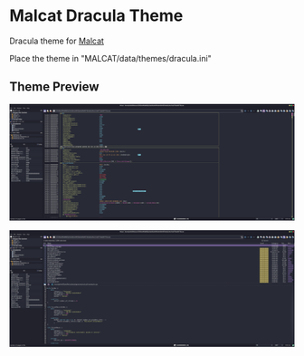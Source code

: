 # Malcat Dracula Theme
Dracula theme for [Malcat](https://malcat.fr/index.html)

Place the theme in "MALCAT/data/themes/dracula.ini"

## Theme Preview

![Struct/Text preview](https://github.com/jw4n6/malcat-dracula-theme/blob/main/preview.png?raw=true)

![Yara preview](https://github.com/jw4n6/malcat-dracula-theme/blob/main/preview2.png?raw=true)
